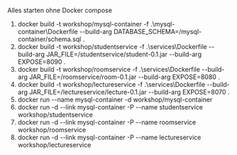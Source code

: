 Alles starten ohne Docker compose

1. docker build -t workshop/mysql-container -f .\mysql-container\Dockerfile --build-arg DATABASE_SCHEMA=/mysql-container/schema.sql .
2. docker build -t workshop/studentservice -f .\services\Dockerfile --build-arg JAR_FILE=/studentservice/student-0.1.jar --build-arg EXPOSE=8090 .
3. docker build -t workshop/roomservice -f .\services\Dockerfile --build-arg JAR_FILE=/roomservice/room-0.1.jar --build-arg EXPOSE=8080 .
4. docker build -t workshop/lectureservice -f .\services\Dockerfile --build-arg JAR_FILE=/lectureservice/lecture-0.1.jar --build-arg EXPOSE=8070 .
5. docker run --name mysql-container -d workshop/mysql-container
6. docker run -d --link mysql-container -P --name studentservice workshop/studentservice
7. docker run -d --link mysql-container -P --name roomservice workshop/roomservice
8. docker run -d --link mysql-container -P --name lectureservice workshop/lectureservice
